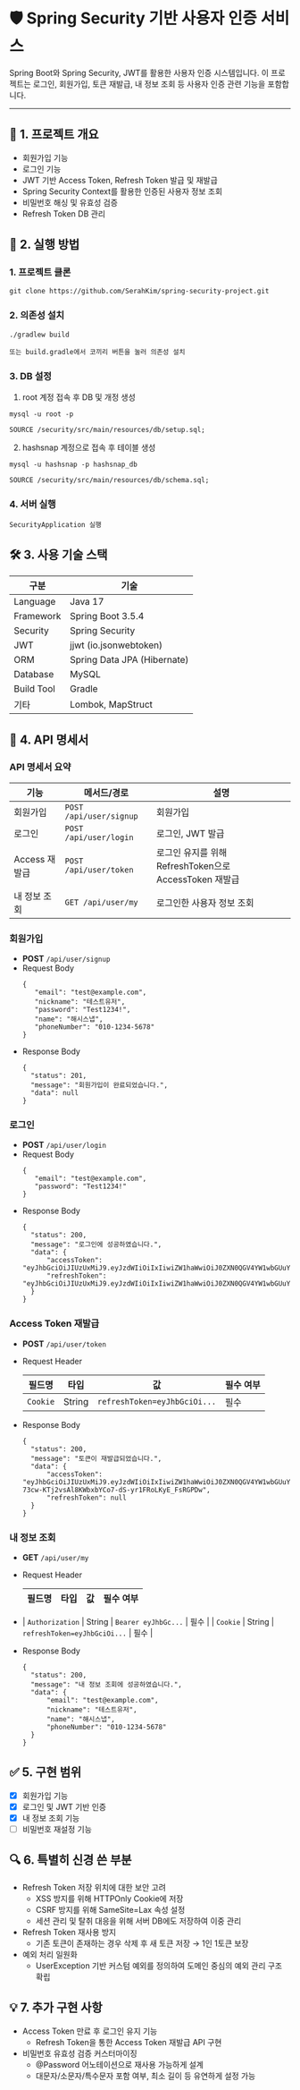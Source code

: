 # 🛡️ Spring Security 기반 사용자 인증 서비스
Spring Boot와 Spring Security, JWT를 활용한 사용자 인증 시스템입니다.
이 프로젝트는 로그인, 회원가입, 토큰 재발급, 내 정보 조회 등 사용자 인증 관련 기능을 포함합니다.
___

## 📌 1. 프로젝트 개요
- 회원가입 기능
- 로그인 기능
- JWT 기반 Access Token, Refresh Token 발급 및 재발급
- Spring Security Context를 활용한 인증된 사용자 정보 조회
- 비밀번호 해싱 및 유효성 검증
- Refresh Token DB 관리

## 🔧 2. 실행 방법
### 1. 프로젝트 클론
```
git clone https://github.com/SerahKim/spring-security-project.git
```
### 2. 의존성 설치
```
./gradlew build

또는 build.gradle에서 코끼리 버튼을 눌러 의존성 설치
```
### 3. DB 설정
1. root 계정 접속 후 DB 및 개정 생성
```
mysql -u root -p
```
```
SOURCE /security/src/main/resources/db/setup.sql;
```
2. hashsnap 계정으로 접속 후 테이블 생성
```
mysql -u hashsnap -p hashsnap_db
```
```
SOURCE /security/src/main/resources/db/schema.sql;
```
### 4. 서버 실행
```
SecurityApplication 실행
```

## 🛠️ 3. 사용 기술 스택
| 구분 | 기술                          |
|------|-----------------------------|
| Language | Java 17                     |
| Framework | Spring Boot 3.5.4           |
| Security | Spring Security             |
| JWT | jjwt (io.jsonwebtoken)      |
| ORM | Spring Data JPA (Hibernate) |
| Database | MySQL                       |
| Build Tool | Gradle                      |
| 기타 | Lombok, MapStruct           |


## 📡 4. API 명세서
### API 명세서 요약
| 기능          | 메서드/경로                          | 설명                                        |
| ----------- | ------------------------------- |-------------------------------------------|
| 회원가입        | `POST /api/user/signup`         | 회원가입                                      |
| 로그인         | `POST /api/user/login`          | 로그인, JWT 발급                               |
| Access 재발급  | `POST /api/user/token`          | 로그인 유지를 위해 RefreshToken으로 AccessToken 재발급 |
| 내 정보 조회     | `GET /api/user/my`              | 로그인한 사용자 정보 조회                            |

### 회원가입
- **POST** `/api/user/signup`
- Request Body
  ````
  {
     "email": "test@example.com",
     "nickname": "테스트유저",
     "password": "Test1234!",  
     "name": "해시스냅",
     "phoneNumber": "010-1234-5678"
  }   
  ````
- Response Body
  ````
  {
    "status": 201,
    "message": "회원가입이 완료되었습니다.",
    "data": null
  }
  ````
### 로그인
- **POST** `/api/user/login`
- Request Body
  ````
  {
     "email": "test@example.com",
     "password": "Test1234!"
  }   
  ````
- Response Body
  ````
  {
    "status": 200,
    "message": "로그인에 성공하였습니다.",
    "data": {
        "accessToken": "eyJhbGciOiJIUzUxMiJ9.eyJzdWIiOiIxIiwiZW1haWwiOiJ0ZXN0QGV4YW1wbGUuY29tIiwiaWF0IjoxNzUzOTg2ODI5LCJleHAiOjE3NTM5ODc3Mjl9.Lyujcfapjypvz4cQF9M0LcgQqQrY6kh3hlipkK0n62Q3z6paToNV0sjviLV55W_zciSg9MsPRJmRRBARFQxcjA",
        "refreshToken": "eyJhbGciOiJIUzUxMiJ9.eyJzdWIiOiIxIiwiZW1haWwiOiJ0ZXN0QGV4YW1wbGUuY29tIiwiaWF0IjoxNzUzOTg2ODI5LCJleHAiOjE3NTUxOTY0Mjl9.D6mWGpTdtHUxSzvS27iW6rofhpj8ZiQF48UBAwtgezn9F1u3abUtM9N_K0boDyPdEqTx14HzZ0BHS0gYdWITMw"
    }
  }
  ````

### Access Token 재발급
- **POST** `/api/user/token`
- Request Header

  | 필드명 | 타입 | 값 | 필수 여부 |
  | --- | --- | --- | -- |
  | `Cookie` | String | `refreshToken=eyJhbGciOi...` | 필수 |
- Response Body
  ````
  {
    "status": 200,
    "message": "토큰이 재발급되었습니다.",
    "data": {
        "accessToken": "eyJhbGciOiJIUzUxMiJ9.eyJzdWIiOiIxIiwiZW1haWwiOiJ0ZXN0QGV4YW1wbGUuY29tIiwiaWF0IjoxNzUzOTg3MDI1LCJleHAiOjE3NTM5ODc5MjV9.zdTym9jFlGqrcvgzlPbXPQ0knqLqnSSqj2qsF2RB-73cw-KTj2vsAl8KWbxbYCo7-dS-yr1FRoLKyE_FsRGPDw",
        "refreshToken": null
    }
  }
  ````
### 내 정보 조회
- **GET** `/api/user/my`
- Request Header

  | 필드명 | 타입 | 값                            | 필수 여부 |
    | --- | --- |------------------------------| -- |
-   | `Authorization` | String | `Bearer eyJhbGc...`          | 필수 |
  | `Cookie` | String | `refreshToken=eyJhbGciOi...` | 필수 |
- Response Body
  ````
  {
    "status": 200,
    "message": "내 정보 조회에 성공하였습니다.",
    "data": {
        "email": "test@example.com",
        "nickname": "테스트유저",
        "name": "해시스냅",
        "phoneNumber": "010-1234-5678"
    }
  }
  ````
## ✅ 5. 구현 범위
- [x] 회원가입 기능
- [x] 로그인 및 JWT 기반 인증
- [x] 내 정보 조회 기능
- [ ] 비밀번호 재설정 기능

## 🔍 6. 특별히 신경 쓴 부분
- Refresh Token 저장 위치에 대한 보안 고려
  - XSS 방지를 위해 HTTPOnly Cookie에 저장
  - CSRF 방지를 위해 SameSite=Lax 속성 설정
  - 세션 관리 및 탈취 대응을 위해 서버 DB에도 저장하여 이중 관리
- Refresh Token 재사용 방지
  - 기존 토큰이 존재하는 경우 삭제 후 새 토큰 저장 → 1인 1토큰 보장
- 예외 처리 일원화
  - UserException 기반 커스텀 예외를 정의하여 도메인 중심의 예외 관리 구조 확립

## 💡 7. 추가 구현 사항
- Access Token 만료 후 로그인 유지 기능 
  - Refresh Token을 통한 Access Token 재발급 API 구현
- 비밀번호 유효성 검증 커스터마이징 
  - @Password 어노테이션으로 재사용 가능하게 설계 
  - 대문자/소문자/특수문자 포함 여부, 최소 길이 등 유연하게 설정 가능